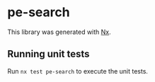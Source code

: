 # pe-search

This library was generated with [Nx](https://nx.dev).

## Running unit tests

Run `nx test pe-search` to execute the unit tests.
